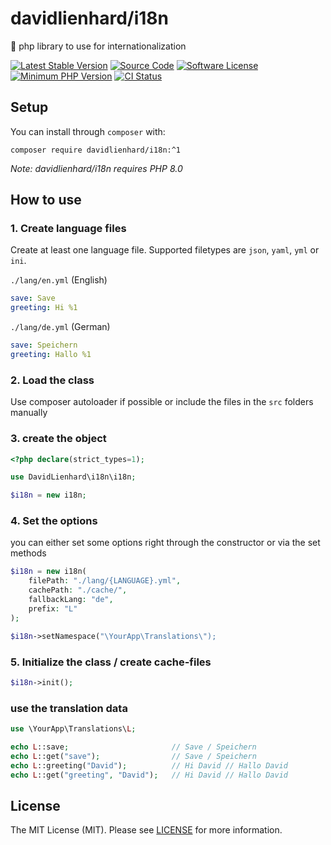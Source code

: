 # davidlienhard/i18n
🐘 php library to use for internationalization

[![Latest Stable Version](https://img.shields.io/packagist/v/davidlienhard/i18n.svg?style=flat-square)](https://packagist.org/packages/davidlienhard/i18n)
[![Source Code](https://img.shields.io/badge/source-davidlienhard/i18n-blue.svg?style=flat-square)](https://github.com/davidlienhard/i18n)
[![Software License](https://img.shields.io/badge/license-MIT-brightgreen.svg?style=flat-square)](https://github.com/davidlienhard/i18n/blob/master/LICENSE)
[![Minimum PHP Version](https://img.shields.io/badge/php-%3E%3D%208.0-8892BF.svg?style=flat-square)](https://php.net/)
[![CI Status](https://github.com/davidlienhard/i18n/actions/workflows/check.yml/badge.svg)](https://github.com/davidlienhard/i18n/actions/workflows/check.yml)

## Setup

You can install through `composer` with:

```
composer require davidlienhard/i18n:^1
```

*Note: davidlienhard/i18n requires PHP 8.0*

## How to use

### 1. Create language files
Create at least one language file. Supported filetypes are `json`, `yaml`, `yml` or `ini`.

`./lang/en.yml` (English)
```yml
save: Save
greeting: Hi %1
```

`./lang/de.yml` (German)
```yml
save: Speichern
greeting: Hallo %1
```

### 2. Load the class
Use composer autoloader if possible or include the files in the `src` folders manually

### 3. create the object
```php
<?php declare(strict_types=1);

use DavidLienhard\i18n\i18n;

$i18n = new i18n;
```

### 4. Set the options
you can either set some options right through the constructor or via the set methods
```php
$i18n = new i18n(
    filePath: "./lang/{LANGUAGE}.yml",
    cachePath: "./cache/",
    fallbackLang: "de",
    prefix: "L"
);

$i18n->setNamespace("\YourApp\Translations\");
```

### 5. Initialize the class / create cache-files
```php
$i18n->init();
```

### use the translation data
```php
use \YourApp\Translations\L;

echo L::save;                       // Save / Speichern
echo L::get("save");                // Save / Speichern
echo L::greeting("David");          // Hi David // Hallo David
echo L::get("greeting", "David");   // Hi David // Hallo David
```

## License

The MIT License (MIT). Please see [LICENSE](https://github.com/davidlienhard/i18n/blob/master/LICENSE) for more information.
